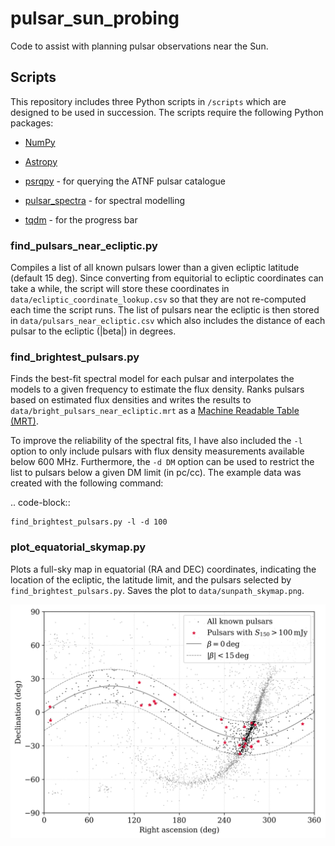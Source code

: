 # pulsar_sun_probing
Code to assist with planning pulsar observations near the Sun.

## Scripts
This repository includes three Python scripts in `/scripts` which are designed to be
used in succession. The scripts require the following Python packages:

- [NumPy](https://numpy.org/)

- [Astropy](https://www.astropy.org/)

- [psrqpy](https://psrqpy.readthedocs.io/en/latest/) - for querying the ATNF pulsar catalogue

- [pulsar_spectra](https://pulsar-spectra.readthedocs.io/en/latest/) - for spectral modelling

- [tqdm](https://tqdm.github.io/) - for the progress bar

### find_pulsars_near_ecliptic.py
Compiles a list of all known pulsars lower than a given ecliptic latitude (default 15 deg).
Since converting from equitorial to ecliptic coordinates can take a while, the script will
store these coordinates in `data/ecliptic_coordinate_lookup.csv` so that they are not
re-computed each time the script runs. The list of pulsars near the ecliptic is then stored
in `data/pulsars_near_ecliptic.csv` which also includes the distance of each pulsar to
the ecliptic (|beta|) in degrees.

### find_brightest_pulsars.py
Finds the best-fit spectral model for each pulsar and interpolates the models to a
given frequency to estimate the flux density. Ranks pulsars based on estimated flux
densities and writes the results to `data/bright_pulsars_near_ecliptic.mrt` as
a [Machine Readable Table (MRT)](https://journals.aas.org/mrt-standards/).

To improve the reliability of the spectral fits, I have also included the `-l` option
to only include pulsars with flux density measurements available below 600 MHz.
Furthermore, the `-d DM` option can be used to restrict the list to pulsars below a
given DM limit (in pc/cc). The example data was created with the following command:

.. code-block::

    find_brightest_pulsars.py -l -d 100


### plot_equatorial_skymap.py
Plots a full-sky map in equatorial (RA and DEC) coordinates, indicating the location
of the ecliptic, the latitude limit, and the pulsars selected by `find_brightest_pulsars.py`.
Saves the plot to `data/sunpath_skymap.png`.

![equatorial skymap](https://github.com/cplee1/pulsar_sun_probing/blob/786ab262d3f7f266b72f18c5704c67cf5530d72d/data/sunpath_skymap.png)